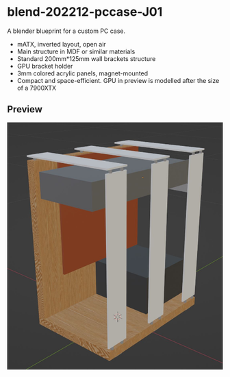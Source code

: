 # blend-202212-pccase-J01

A blender blueprint for a custom PC case.

* mATX, inverted layout, open air
* Main structure in MDF or similar materials
* Standard 200mm*125mm wall brackets structure
* GPU bracket holder
* 3mm colored acrylic panels, magnet-mounted
* Compact and space-efficient. GPU in preview is modelled after the size of a 7900XTX

## Preview

![](https://github.com/giuliojiang/blend-202212-pccase-J01/raw/main/out/202212181332.JPG)